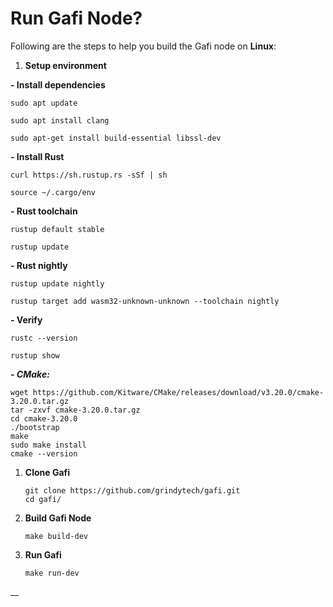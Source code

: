 # Run Gafi Node?

Following are the steps to help you build the Gafi node on **Linux**:

1. **Setup environment**

**- Install dependencies**

```
sudo apt update

sudo apt install clang

sudo apt-get install build-essential libssl-dev
```

**- Install Rust**

```
curl https://sh.rustup.rs -sSf | sh

source ~/.cargo/env
```

**- Rust toolchain**

```
rustup default stable

rustup update
```

**- Rust nightly**

```
rustup update nightly

rustup target add wasm32-unknown-unknown --toolchain nightly
```

**- Verify**

```
rustc --version

rustup show
```

_**- CMake:**_

```
wget https://github.com/Kitware/CMake/releases/download/v3.20.0/cmake-3.20.0.tar.gz
tar -zxvf cmake-3.20.0.tar.gz
cd cmake-3.20.0
./bootstrap
make
sudo make install
cmake --version
```

1.  **Clone Gafi**

    ```
    git clone https://github.com/grindytech/gafi.git
    cd gafi/
    ```
2.  **Build Gafi Node**

    ```
    make build-dev
    ```
3.  **Run Gafi**

    ```
    make run-dev
    ```

__
